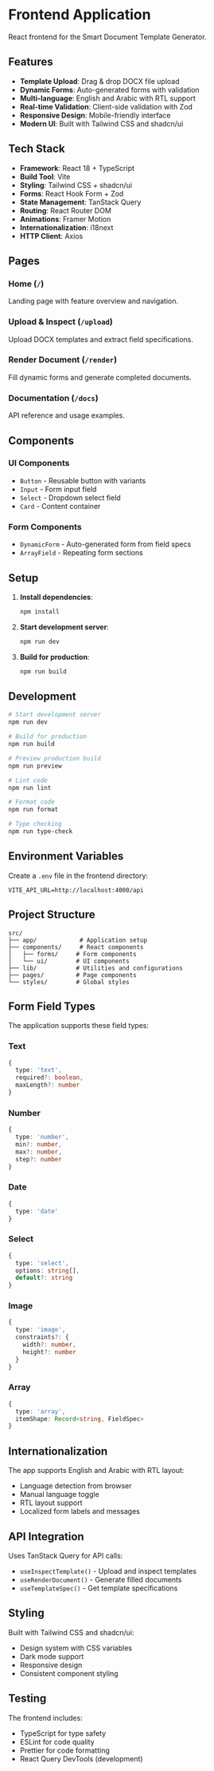# Frontend Application

React frontend for the Smart Document Template Generator.

## Features

- **Template Upload**: Drag & drop DOCX file upload
- **Dynamic Forms**: Auto-generated forms with validation
- **Multi-language**: English and Arabic with RTL support
- **Real-time Validation**: Client-side validation with Zod
- **Responsive Design**: Mobile-friendly interface
- **Modern UI**: Built with Tailwind CSS and shadcn/ui

## Tech Stack

- **Framework**: React 18 + TypeScript
- **Build Tool**: Vite
- **Styling**: Tailwind CSS + shadcn/ui
- **Forms**: React Hook Form + Zod
- **State Management**: TanStack Query
- **Routing**: React Router DOM
- **Animations**: Framer Motion
- **Internationalization**: i18next
- **HTTP Client**: Axios

## Pages

### Home (`/`)
Landing page with feature overview and navigation.

### Upload & Inspect (`/upload`)
Upload DOCX templates and extract field specifications.

### Render Document (`/render`)
Fill dynamic forms and generate completed documents.

### Documentation (`/docs`)
API reference and usage examples.

## Components

### UI Components
- `Button` - Reusable button with variants
- `Input` - Form input field
- `Select` - Dropdown select field
- `Card` - Content container

### Form Components
- `DynamicForm` - Auto-generated form from field specs
- `ArrayField` - Repeating form sections

## Setup

1. **Install dependencies**:
   ```bash
   npm install
   ```

2. **Start development server**:
   ```bash
   npm run dev
   ```

3. **Build for production**:
   ```bash
   npm run build
   ```

## Development

```bash
# Start development server
npm run dev

# Build for production
npm run build

# Preview production build
npm run preview

# Lint code
npm run lint

# Format code
npm run format

# Type checking
npm run type-check
```

## Environment Variables

Create a `.env` file in the frontend directory:

```env
VITE_API_URL=http://localhost:4000/api
```

## Project Structure

```
src/
├── app/            # Application setup
├── components/     # React components
│   ├── forms/     # Form components
│   └── ui/        # UI components
├── lib/           # Utilities and configurations
├── pages/         # Page components
└── styles/        # Global styles
```

## Form Field Types

The application supports these field types:

### Text
```typescript
{
  type: 'text',
  required?: boolean,
  maxLength?: number
}
```

### Number
```typescript
{
  type: 'number',
  min?: number,
  max?: number,
  step?: number
}
```

### Date
```typescript
{
  type: 'date'
}
```

### Select
```typescript
{
  type: 'select',
  options: string[],
  default?: string
}
```

### Image
```typescript
{
  type: 'image',
  constraints?: {
    width?: number,
    height?: number
  }
}
```

### Array
```typescript
{
  type: 'array',
  itemShape: Record<string, FieldSpec>
}
```

## Internationalization

The app supports English and Arabic with RTL layout:

- Language detection from browser
- Manual language toggle
- RTL layout support
- Localized form labels and messages

## API Integration

Uses TanStack Query for API calls:

- `useInspectTemplate()` - Upload and inspect templates
- `useRenderDocument()` - Generate filled documents
- `useTemplateSpec()` - Get template specifications

## Styling

Built with Tailwind CSS and shadcn/ui:

- Design system with CSS variables
- Dark mode support
- Responsive design
- Consistent component styling

## Testing

The frontend includes:

- TypeScript for type safety
- ESLint for code quality
- Prettier for code formatting
- React Query DevTools (development)
